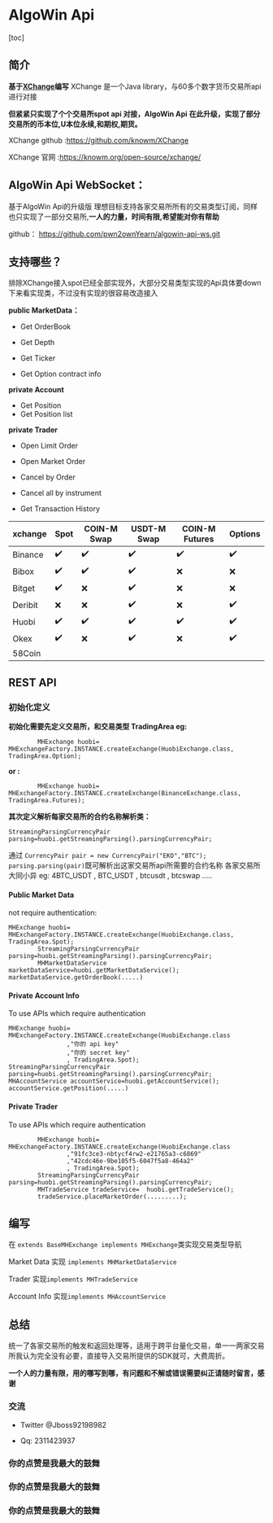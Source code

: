 # AlgoWin Api

[toc]

## 简介

**基于[XChange](http://knowm.org/open-source/xchange)编写** XChange 是一个Java library，与60多个数字货币交易所api进行对接

**但紧紧只实现了个个交易所spot api 对接，AlgoWin Api 在此升级，实现了部分交易所的币本位,U本位永续,和期权,期货。**

XChange github :https://github.com/knowm/XChange

XChange 官网 :https://knowm.org/open-source/xchange/



## AlgoWin Api WebSocket：

基于AlgoWin Api的升级版 理想目标支持各家交易所所有的交易类型订阅，同样也只实现了一部分交易所,**一人的力量，时间有限,希望能对你有帮助**

github： https://github.com/pwn2ownYearn/algowin-api-ws.git



## 支持哪些？

排除XChange接入spot已经全部实现外，大部分交易类型实现的Api具体要down下来看实现类，不过没有实现的很容易改造接入

**public MarketData：**

+ Get OrderBook 

+ Get Depth
+ Get Ticker
+ Get Option contract info

**private Account**

+ Get  Position
+ Get  Position list

**private Trader**

+ Open Limit Order
+ Open Market Order
+ Cancel by Order
+ Cancel all by instrument

+ Get Transaction History

| xchange | Spot | COIN-M Swap | USDT-M Swap | COIN-M Futures | Options |
| ------- | ---- | ----------- | ----------- | -------------- | ------- |
| Binance | ✔️    | ✔️           | ✔️           | ✔️              | ✔️       |
| Bibox   | ✔️    | ✔️           | ✔️           | ❌              | ❌       |
| Bitget  | ✔️    | ❌           | ✔️           | ❌              | ❌       |
| Deribit | ❌    | ❌           | ✔️           | ❌              | ✔️       |
| Huobi   | ✔️    | ✔️           | ✔️           | ✔️              | ✔️       |
| Okex    | ✔️    | ❌           | ✔️           | ❌              | ✔️       |
| 58Coin  |      |             |             |                |         |



## REST API

### 初始化定义

**初始化需要先定义交易所，和交易类型 TradingArea eg:**

```
        MHExchange huobi= MHExchangeFactory.INSTANCE.createExchange(HuobiExchange.class, TradingArea.Option);
```

**or :**

```
        MHExchange huobi= MHExchangeFactory.INSTANCE.createExchange(BinanceExchange.class, TradingArea.Futures);
```

**其次定义解析每家交易所的合约名称解析类：**

```
StreamingParsingCurrencyPair parsing=huobi.getStreamingParsing().parsingCurrencyPair;
```

通过 `CurrencyPair pair = new CurrencyPair("EKO","BTC"); parsing.parsing(pair)`既可解析出这家交易所api所需要的合约名称 各家交易所大同小异 eg: 4BTC_USDT , BTC_USDT , btcusdt , btcswap .....



#### Public Market Data 

not require authentication:

```
MHExchange huobi= MHExchangeFactory.INSTANCE.createExchange(HuobiExchange.class, TradingArea.Spot);
        StreamingParsingCurrencyPair parsing=huobi.getStreamingParsing().parsingCurrencyPair;
        MHMarketDataService marketDataService=huobi.getMarketDataService();
marketDataService.getOrderBook(.....)
```

#### Private Account Info

To use APIs which require authentication

```
MHExchange huobi= MHExchangeFactory.INSTANCE.createExchange(HuobiExchange.class
                ,"你的 api key"
                ,"你的 secret key"
                , TradingArea.Spot);
StreamingParsingCurrencyPair parsing=huobi.getStreamingParsing().parsingCurrencyPair;
MHAccountService accountService=huobi.getAccountService();
accountService.getPosition(.....)
```

#### Private Trader 

To use APIs which require authentication

```
        MHExchange huobi= MHExchangeFactory.INSTANCE.createExchange(HuobiExchange.class
                ,"91fc3ce3-nbtycf4rw2-e21765a3-c6869"
                ,"42cdc46e-9be105f5-6047f5a8-464a2"
                , TradingArea.Spot);
        StreamingParsingCurrencyPair parsing=huobi.getStreamingParsing().parsingCurrencyPair;
        MHTradeService tradeService=  huobi.getTradeService();
        tradeService.placeMarketOrder(.........);
```



## 编写

在 `extends BaseMHExchange implements MHExchange`类实现交易类型导航

Market Data 实现 `implements MHMarketDataService`

Trader 实现`implements MHTradeService`

Account Info 实现`implements MHAccountService`



## 总结

统一了各家交易所的触发和返回处理等，适用于跨平台量化交易，单一一两家交易所我认为完全没有必要，直接导入交易所提供的SDK就可，大费周折。

**一个人的力量有限，用的哪写到哪，有问题和不解或错误需要纠正请随时留言，感谢**

### 交流

+ Twitter @Jboss92198982

+ Qq: 2311423937

  

### **你的点赞是我最大的鼓舞**

### **你的点赞是我最大的鼓舞**

### **你的点赞是我最大的鼓舞**

